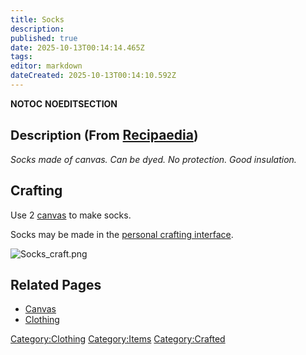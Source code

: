 ```yaml
---
title: Socks
description: 
published: true
date: 2025-10-13T00:14:14.465Z
tags: 
editor: markdown
dateCreated: 2025-10-13T00:14:10.592Z
---
```


__NOTOC__ __NOEDITSECTION__

## <span style="font-size:20px;">Description (From </span>[Recipaedia](Recipaedia "wikilink")<span style="font-size:20px;">)</span>

*Socks made of canvas. Can be dyed. No protection. Good insulation.*

## Crafting

Use 2 [canvas](canvas "wikilink") to make socks. 

Socks may be made in the [personal crafting
interface](Crafting "wikilink"). 

![Socks_craft.png](Socks_craft.png "Socks_craft.png")

## Related Pages

  - [Canvas](Canvas "wikilink")
  - [Clothing](Clothing "wikilink")

[Category:Clothing](Category:Clothing "wikilink")
[Category:Items](Category:Items "wikilink")
[Category:Crafted](Category:Crafted "wikilink")